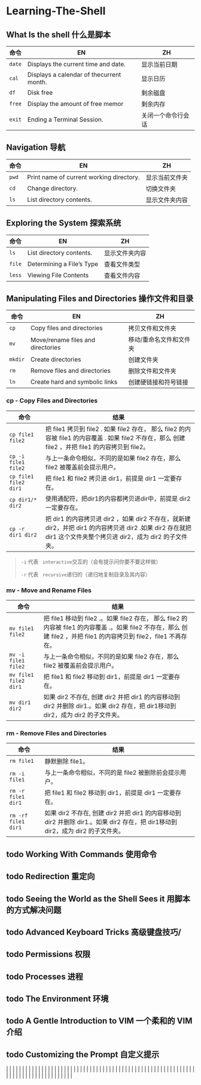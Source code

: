 # Learning-The-Shell

## What Is the shell 什么是脚本

| **命令** | **EN**                                       | **ZH** |
| ------ | ------------------------------------------------ | ------ |
| `date` | Displays the current time and date. | 显示当前日期 |
| `cal` | Displays a calendar of thecurrent month. | 显示日历 |
| `df` | Disk free | 剩余磁盘 |
| `free` | Display the amount of free memor | 剩余内存 |
| `exit` | Ending a Terminal Session. | 关闭一个命令行会话 |

## Navigation 导航

| **命令** | **EN**                                   | **ZH**         |
| -------- | ---------------------------------------- | -------------- |
| `pwd`    | Print name of current working directory. | 显示当前文件夹 |
| `cd`     | Change directory.                        | 切换文件夹     |
| `ls`     | List directory contents.                 | 显示文件夹内容 |

## Exploring the System 探索系统

| **命令** | **EN**                                   | **ZH**         |
| -------- | ---------------------------------------- | -------------- |
| `ls`     | List directory contents.                 | 显示文件夹内容 |
| `file`   | Determining a File’s Type                | 查看文件类型   |
| `less`   | Viewing File Contents                    | 查看文件内容   |

## Manipulating Files and Directories 操作文件和目录

| **命令** | **EN**                            | **ZH**                  |
| -------- | --------------------------------- | ----------------------- |
| `cp`     | Copy files and directories        | 拷贝文件和文件夹        |
| `mv`     | Move/rename files and directories | 移动/重命名文件和文件夹 |
| `mkdir`  | Create directories                | 创建文件夹              |
| `rm`     | Remove files and directories      | 删除文件和文件夹        |
| `ln`     | Create hard and symbolic links    | 创建硬链接和符号链接    |

### cp - Copy Files and Directories

| **命令** | **结果**                          |
| -------- | --------------------------------- |
| `cp file1 file2`     | 把 file1 拷贝到 file2 . 如果 file2 存在， 那么 file2 的内容被 file1 的内容覆盖 . 如果 file2 不存在，那么 创建 file2 ，并把 file1 的内容拷贝到 file2。 |
| `cp -i file1 file2`     | 与上一条命令相似，不同的是如果 file2 存在，那么 file2 被覆盖前会提示用户。 |
| `cp file1 file2 dir1`  | 把 file1 和 file2 拷贝进 dir1，前提是 dir1 一定要存在。 |
| `cp dir1/* dir2 `     | 使用通配符，把dir1的内容都拷贝进dir中，前提是 dir2 一定要存在。 |
| `cp -r dir1 dir2`     | 把 dir1 的内容拷贝进 dir2 ，如果 dir2 不存在，就新建 dir2，并把 dir1 的内容拷贝进 dir2 .如果 dir2 存在就把 dir1 这个文件夹整个拷贝进 dir2，成为 dir2 的子文件夹。 |

> `-i` 代表 ` interactive`交互的（会有提示问你要不要这样做）
>
> `-r` 代表 ` recursive`递归的（递归地复制目录及其内容）

###  mv - Move and Rename Files

| **命令** | **结果**                          |
| -------- | --------------------------------- |
| `mv file1 file2` | 把 file1 移动到 file2 .。如果 file2 存在， 那么 file2 的内容被 file1 的内容覆盖 .。如果 file2 不存在，那么 创建 file2 ，并把 file1 的内容拷贝到 file2，file1 不再存在。 |
| `mv -i file1 file2` | 与上一条命令相似，不同的是如果 file2 存在，那么 file2 被覆盖前会提示用户。 |
| `mv file1 file2 dir1` | 把 file1 和 file2 移动到 dir1，前提是 dir1 一定要存在。 |
| `mv dir1 dir2` | 如果 dir2 不存在, 创建 dir2 并把 dir1 的内容移动到 dir2 并删除 dir1.。如果 dir2 存在，把 dir1移动到 dir2，成为 dir2 的子文件夹。 |

### rm - Remove Files and Directories

| **命令** | **结果**                          |
| -------- | --------------------------------- |
| `rm file1` | 静默删除 file1。 |
| `rm -i file1` | 与上一条命令相似，不同的是 file2 被删除前会提示用户。 |
| `rm -r file1 dir1` | 把 file1 和 file2 移动到 dir1，前提是 dir1 一定要存在。 |
| `rm -rf file1 dir1` | 如果 dir2 不存在, 创建 dir2 并把 dir1 的内容移动到 dir2 并删除 dir1.。如果 dir2 存在，把 dir1移动到 dir2，成为 dir2 的子文件夹。 |

## todo Working With Commands 使用命令

## todo Redirection 重定向

## todo Seeing the World as the Shell Sees it 用脚本的方式解决问题

## todo Advanced Keyboard Tricks 高级键盘技巧/

## todo Permissions 权限

## todo Processes 进程

## todo The Environment 环境

## todo A Gentle Introduction to VIM 一个柔和的 VIM 介绍

## todo Customizing the Prompt 自定义提示


|      |      |      |
|      |      |      |
|      |      |      |
|      |      |      |
|      |      |      |
|      |      |      |
|      |      |      |
|      |      |      |
|      |      |      |
|      |      |      |
|      |      |      |
|      |      |      |
|      |      |      |
|      |      |      |
|      |      |      |
|      |      |      |
|      |      |      |
|      |      |      |
|      |      |      |
|      |      |      |

